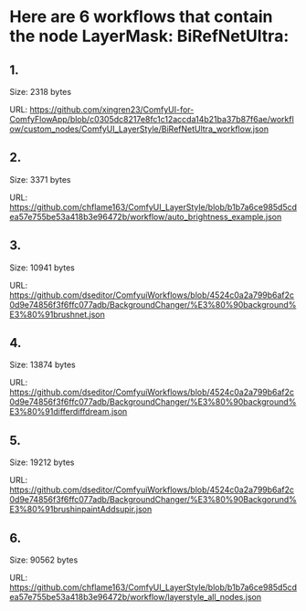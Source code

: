 # Here are 6 workflows that contain the node LayerMask: BiRefNetUltra:

## 1. 

Size: 2318 bytes

URL: https://github.com/xingren23/ComfyUI-for-ComfyFlowApp/blob/c0305dc8217e8fc1c12accda14b21ba37b87f6ae/workflow/custom_nodes/ComfyUI_LayerStyle/BiRefNetUltra_workflow.json

## 2. 

Size: 3371 bytes

URL: https://github.com/chflame163/ComfyUI_LayerStyle/blob/b1b7a6ce985d5cdea57e755be53a418b3e96472b/workflow/auto_brightness_example.json

## 3. 

Size: 10941 bytes

URL: https://github.com/dseditor/ComfyuiWorkflows/blob/4524c0a2a799b6af2c0d9e74856f3f6ffc077adb/BackgroundChanger/%E3%80%90background%E3%80%91brushnet.json

## 4. 

Size: 13874 bytes

URL: https://github.com/dseditor/ComfyuiWorkflows/blob/4524c0a2a799b6af2c0d9e74856f3f6ffc077adb/BackgroundChanger/%E3%80%90background%E3%80%91differdiffdream.json

## 5. 

Size: 19212 bytes

URL: https://github.com/dseditor/ComfyuiWorkflows/blob/4524c0a2a799b6af2c0d9e74856f3f6ffc077adb/BackgroundChanger/%E3%80%90Backgorund%E3%80%91brushinpaintAddsupir.json

## 6. 

Size: 90562 bytes

URL: https://github.com/chflame163/ComfyUI_LayerStyle/blob/b1b7a6ce985d5cdea57e755be53a418b3e96472b/workflow/layerstyle_all_nodes.json

